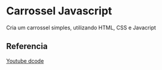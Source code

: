 # Carrossel Javascript
Cria um carrossel simples, utilizando HTML, CSS  e Javacript

## Referencia
[Youtube dcode](https://www.youtube.com/watch?v=XtFlpgaLbZ4&ab_channel=dcode)
